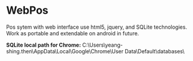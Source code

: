 WebPos
===========
Pos sytem with web interface use html5, jquery, and SQLite technologies. Work as portable and extendable on android in future.

**SQLite local path for Chrome:**
C:\Users\yeang-shing.then\AppData\Local\Google\Chrome\User Data\Default\databases\